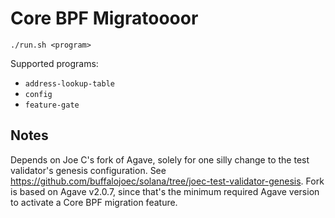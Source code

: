 # Core BPF Migratoooor

```
./run.sh <program>
```

Supported programs:

- `address-lookup-table`
- `config`
- `feature-gate`

## Notes

Depends on Joe C's fork of Agave, solely for one silly change to the test
validator's genesis configuration. See
https://github.com/buffalojoec/solana/tree/joec-test-validator-genesis.
Fork is based on Agave v2.0.7, since that's the minimum required Agave version
to activate a Core BPF migration feature.
